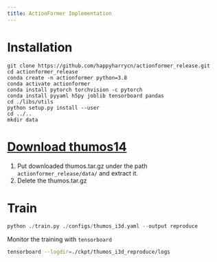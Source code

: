 ```yaml
---
title: ActionFormer Implementation
---
```


# Installation
```shell
git clone https://github.com/happyharrycn/actionformer_release.git
cd actionformer_release
conda create -n actionformer python=3.8
conda activate actionformer
conda install pytorch torchvision -c pytorch
conda install pyyaml h5py joblib tensorboard pandas
cd ./libs/utils
python setup.py install --user
cd ../..
mkdir data
```

# [Download thumos14](https://public.boxcloud.com/d/1/b1!b1OH9XcalSLZcmDN714EtP3I78TzCEBPwwuZUOyzEsHeoGhAZtK3OMROJhnrxV3nNAAiOh3Zi6JA_E5nmuAOavKca2ygoD07dtDq0sjVfcbkWXXLSTuPCgM0DQV9VRKfp9Mx7S3f83l-upm4y4nXwZxwmcFs7MoDlfrFSQaZsMCp4-KVX1XZHUUH_rNgZc4yDwqEdXoCdzWY9gsqOuA-XNzMqtoEmD8MtfKWbIl_slPv6t_2cbpH7j-6HV4Hpmzk4T9168E_-zbUn_tTRaA9ScFmsV_bg8xAa89lwPShvAp8GBHOY6c980KpTjjosGQfe0N8TM7KHaj116aTqLm7n0mO3CUt1L-CIKKDut32s1qXuLhg3RiJlUEz6KFPcis4fKgHiy3Pdt0R6Vrr1V67L4695SelQAArQy1C-p1wsiY_JycArTRy9bIb2WBRy1Vu4kXynu7ccZOMQax_FshNz3-oLEY1WAsy20HJnkmbhLO1NaMfYl9FqXNE9BZGuapeqO7z8e7-_NxCde_SsyGukX1PRMIPUQcbdKG-oDiYxaI0yblSSQeuKmeAcWO5qN0LlOuOiYiJDi5Ks72dqlrGPX-KnwWnzir77NGXvuHveQkOEy_VJ6ov3wGfQsoNQs_145yGZ5OwnI4E6lN5QoJZ9pTTzeX4Z5O_F6Ge3e4oP0uM1WbaYBXTzvv6CBrSiDfQFmELzWn-B2y53PaG9EI2lhNQMoEmoD6EXJMViFbkWEe0FF5M7at_8VMMh9Wqpf1lelvKxL6uK0FFUUlgzvGKZmXvQIAYtdV3giCbqvAi3zel8-zBldkFetrHy5cMezx_g5PMhdwnWQWrE-kcKW5fsueDp2nJobbpNIodk-KQ4CNoKm_520V9sDoJs6g-LRiNT6NaE3NPt8YuQrnBBYNmT-_Ot0QS-fF0COeW50QjRMvANJx5gFJEci0aGlzxwYNH-u16UwqzFzLhnLAN8NxOjaMe5vxQCSa37YJeF-FYrDi5UrUH54eiHDTL5zQRbXVw723OqVjCpWMaMjOnOk1IvQoyCqXio1UFrgAz3j-EkbQ_og5Na7WLP2gMkm1qXGzztw_4RY5WShu4GhT-_O2pkc-hKJcuXjFzTHmgy6CE6dCNYH4bZ3EUsBhhA8lsBC1Q1_42NzWmSni0oKEw8mm9VLmqMnMoXI4FdkSa1HpTEOLVlY7sphEYroC5A-e8bH5Y8bjofB-Ht2i2eBR1TtupkR0nn8nR13pstWEf_8CD_dgq0cGTU-_xm1tg8eCM7BnthvkSWklWg0kGb4aj/download)
1. Put downloaded thumos.tar.gz under the path `actionformer_release/data/` and extract it.
2. Delete the thumos.tar.gz

# Train
```python
python ./train.py ./configs/thumos_i3d.yaml --output reproduce
```
Monitor the training with `tensorboard`
```bash
tensorboard --logdir=./ckpt/thumos_i3d_reproduce/logs
```

